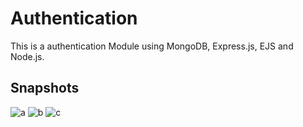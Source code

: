 # Authentication
This is a authentication Module using MongoDB, Express.js, EJS and Node.js.

## Snapshots
![a](https://user-images.githubusercontent.com/54724336/124979622-e93c9800-e050-11eb-8f9d-c1f7a855c066.jpg)
![b](https://user-images.githubusercontent.com/54724336/124979628-eb065b80-e050-11eb-9fa8-3eb378305028.jpg)
![c](https://user-images.githubusercontent.com/54724336/124979643-efcb0f80-e050-11eb-9b3a-3d26ff4ea4af.jpg)


